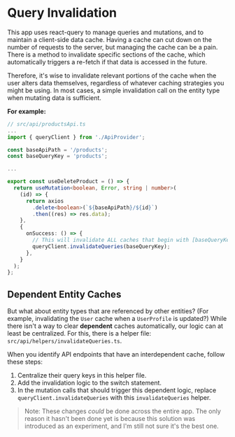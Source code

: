 # Query Invalidation

This app uses react-query to manage queries and mutations, and to maintain a client-side data cache. Having a cache can cut down on the number of requests to the server, but managing the cache can be a pain. There is a method to invalidate specific sections of the cache, which automatically triggers a re-fetch if that data is accessed in the future.

Therefore, it's wise to invalidate relevant portions of the cache when the user alters data themselves, regardless of whatever caching strategies you might be using. In most cases, a simple invalidation call on the entity type when mutating data is sufficient.

**For example:**

```ts
// src/api/productsApi.ts
...
import { queryClient } from './ApiProvider';

const baseApiPath = '/products';
const baseQueryKey = 'products';

...

export const useDeleteProduct = () => {
  return useMutation<boolean, Error, string | number>(
    (id) => {
      return axios
        .delete<boolean>(`${baseApiPath}/${id}`)
        .then((res) => res.data);
    },
    {
      onSuccess: () => {
        // This will invalidate ALL caches that begin with [baseQueryKey, ...]
        queryClient.invalidateQueries(baseQueryKey);
      },
    }
  );
};
```

## Dependent Entity Caches

But what about entity types that are referenced by other entities? (For example, invalidating the `User` cache when a `UserProfile` is updated?) While there isn't a way to clear **dependent** caches automatically, our logic can at least be centralized. For this, there is a helper file: `src/api/helpers/invalidateQueries.ts`.

When you identify API endpoints that have an interdependent cache, follow these steps:

1. Centralize their query keys in this helper file.
2. Add the invalidation logic to the switch statement.
3. In the mutation calls that should trigger this dependent logic, replace `queryClient.invalidateQueries` with this `invalidateQueries` helper.

> Note: These changes _could_ be done across the entire app. The only reason it hasn't been done yet is because this solution was introduced as an experiment, and I'm still not sure it's the best one.
